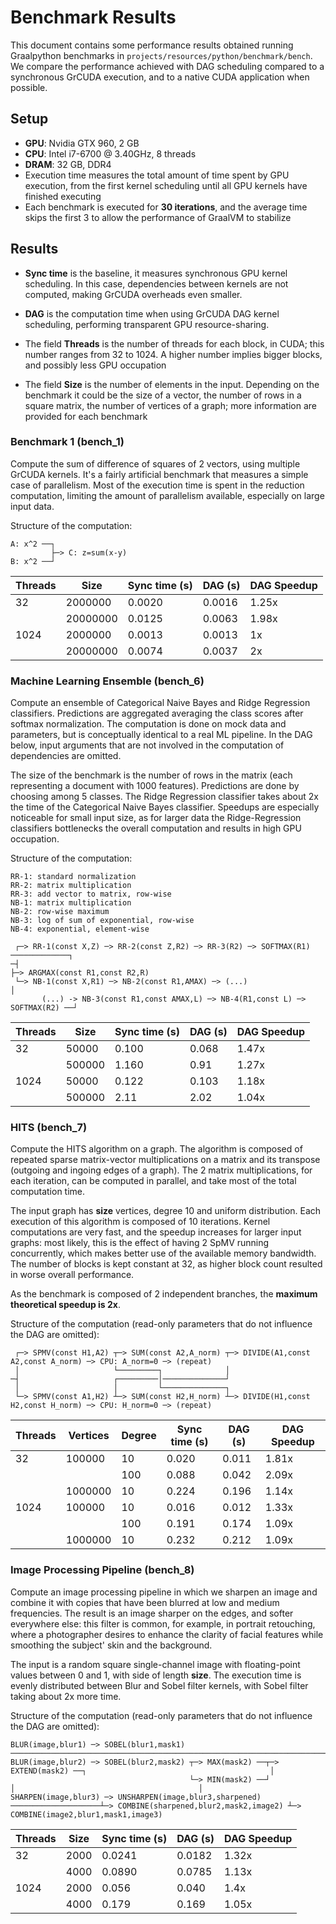 # Benchmark Results

This document contains some performance results obtained running Graalpython benchmarks in `projects/resources/python/benchmark/bench`.
 We compare the performance achieved with DAG scheduling compared to a synchronous GrCUDA execution, and to a native CUDA application when possible.
 
## Setup

* **GPU**: Nvidia GTX 960, 2 GB
* **CPU**: Intel i7-6700 @ 3.40GHz, 8 threads
* **DRAM**: 32 GB, DDR4
* Execution time measures the total amount of time spent by GPU execution, from the first kernel scheduling until all GPU kernels have finished executing
* Each benchmark is executed for **30 iterations**, and the average time skips the first 3 to allow the performance of GraalVM to stabilize 

## Results

* **Sync time** is the baseline, it measures synchronous GPU kernel scheduling. In this case, dependencies between kernels are not computed, making GrCUDA overheads even smaller.
* **DAG** is the computation time when using GrCUDA DAG kernel scheduling, performing transparent GPU resource-sharing.

* The field **Threads** is the number of threads for each block, in CUDA; this number ranges from 32 to 1024. A higher number implies bigger blocks, and possibly less GPU occupation
* The field **Size** is the number of elements in the input. 
Depending on the benchmark it could be the size of a vector, the number of rows in a square matrix, the number of vertices of a graph; more information are provided for each benchmark 


### Benchmark 1 (bench_1)

Compute the sum of difference of squares of 2 vectors, using multiple GrCUDA kernels. It's a fairly artificial benchmark that measures a simple case of parallelism.
Most of the execution time is spent in the reduction computation, limiting the amount of parallelism available, especially on large input data.

Structure of the computation:

```
A: x^2 ──┐
         ├─> C: z=sum(x-y)
B: x^2 ──┘
```

| Threads | Size | Sync time (s) | DAG (s) | DAG Speedup |
|-----|-----|-----|-----|-----|
|  32  |  2000000   |  0.0020 | 0.0016 |   1.25x  |  
|      |  20000000   |  0.0125  |   0.0063  |  1.98x  |  
|  1024  |   2000000  |  0.0013  | 0.0013   | 1x    | 
|     |   20000000  |  0.0074 | 0.0037   |  2x | 

### Machine Learning Ensemble (bench_6)

Compute an ensemble of Categorical Naive Bayes and Ridge Regression classifiers.
Predictions are aggregated averaging the class scores after softmax normalization.
The computation is done on mock data and parameters, but is conceptually identical to a real ML pipeline.
In the DAG below, input arguments that are not involved in the computation of dependencies are omitted.

The size of the benchmark is the number of rows in the matrix (each representing a document with 1000 features). Predictions are done by choosing among 5 classes.
The Ridge Regression classifier takes about 2x the time of the Categorical Naive Bayes classifier.
Speedups are especially noticeable for small input size, as for larger data the Ridge-Regression classifiers bottlenecks the overall computation and results in high GPU occupation.

Structure of the computation:

```
RR-1: standard normalization
RR-2: matrix multiplication
RR-3: add vector to matrix, row-wise
NB-1: matrix multiplication
NB-2: row-wise maximum
NB-3: log of sum of exponential, row-wise
NB-4: exponential, element-wise

 ┌─> RR-1(const X,Z) ─> RR-2(const Z,R2) ─> RR-3(R2) ─> SOFTMAX(R1) ─────────────┐
─┤                                                                               ├─> ARGMAX(const R1,const R2,R)
 └─> NB-1(const X,R1) ─> NB-2(const R1,AMAX) ─> (...)                            │
       (...) -> NB-3(const R1,const AMAX,L) ─> NB-4(R1,const L) ─> SOFTMAX(R2) ──┘
```

| Threads | Size | Sync time (s) | DAG (s) | DAG Speedup |
|-----|-----|-----|-----|-----|
|  32  | 50000    |  0.100   |  0.068   |  1.47x  | 
|      |  500000   | 1.160   |  0.91  |  1.27x   |  
|  1024   | 50000    |   0.122  |  0.103   |   1.18x  | 
|     |   500000  |  2.11  |  2.02   |   1.04x  | 

### HITS (bench_7)

Compute the HITS algorithm on a graph. The algorithm is composed of repeated sparse matrix-vector multiplications
on a matrix and its transpose (outgoing and ingoing edges of a graph). The 2 matrix multiplications,
for each iteration, can be computed in parallel, and take most of the total computation time.

The input graph has **size** vertices, degree 10 and uniform distribution. Each execution of this algorithm is composed of 10 iterations.
Kernel computations are very fast, and the speedup increases for larger input graphs: most likely, this is the effect of having 2 SpMV running concurrently, 
which makes better use of the available memory bandwidth. The number of blocks is kept constant at 32, as higher block count resulted in worse overall performance.

As the benchmark is composed of 2 independent branches, the **maximum theoretical speedup is 2x**.

Structure of the computation (read-only parameters that do not influence the DAG are omitted):

```
 ┌─> SPMV(const H1,A2) ┬─> SUM(const A2,A_norm) ┬─> DIVIDE(A1,const A2,const A_norm) ─> CPU: A_norm=0 ─> (repeat)
 │                     └─────────┐              │
─┤                     ┌─────────│──────────────┘                                                         
 │                     │         └──────────────┐
 └─> SPMV(const A1,H2) ┴─> SUM(const H2,H_norm) ┴─> DIVIDE(H1,const H2,const H_norm) ─> CPU: H_norm=0 ─> (repeat)                       
```


| Threads | Vertices | Degree | Sync time (s) | DAG (s) | DAG Speedup |
|-----|-----|-----|-----|-----|-----|
|  32  | 100000  | 10       |  0.020   |  0.011   |  1.81x   | 
|      |   | 100            | 0.088|  0.042         |  2.09x   |
|    |       1000000 | 10   |  0.224   |   0.196  |   1.14x   | 
|  1024   |  100000 | 10    |   0.016  |  0.012   |  1.33x   |
|      |   | 100            | 0.191 |      0.174      |   1.09x |
|     |   1000000   | 10    | 0.232  |  0.212  |  1.09x   | 

### Image Processing Pipeline (bench_8)

Compute an image processing pipeline in which we sharpen an image and combine it 
with copies that have been blurred at low and medium frequencies. The result is an image sharper on the edges, 
and softer everywhere else: this filter is common, for example, in portrait retouching, where a photographer desires
 to enhance the clarity of facial features while smoothing the subject' skin and the background.
 
The input is a random square single-channel image with floating-point values between 0 and 1, with side of length **size**.
The execution time is evenly distributed between Blur and Sobel filter kernels, with Sobel filter taking about 2x more time.

Structure of the computation (read-only parameters that do not influence the DAG are omitted):

```
BLUR(image,blur1) ─> SOBEL(blur1,mask1) ───────────────────────────────────────────────────────────────────────────────┐
BLUR(image,blur2) ─> SOBEL(blur2,mask2) ┬─> MAX(mask2) ──┬─> EXTEND(mask2) ──┐                                         │
                                        └─> MIN(mask2) ──┘                   │                                         │
SHARPEN(image,blur3) ─> UNSHARPEN(image,blur3,sharpened) ────────────────────┴─> COMBINE(sharpened,blur2,mask2,image2) ┴─> COMBINE(image2,blur1,mask1,image3)
```

| Threads | Size | Sync time (s) | DAG (s) | DAG Speedup |
|-----|-----|-----|-----|-----|
|  32  |  2000     |  0.0241   |  0.0182   |  1.32x    | 
|      |  4000     | 0.0890   | 0.0785   |  1.13x   |  
|  1024  |   2000  |   0.056  |  0.040   |  1.4x  | 
|     |   4000     |   0.179  |  0.169    |  1.05x   | 


